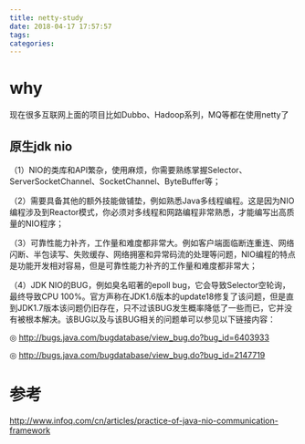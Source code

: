 ```yaml
---
title: netty-study
date: 2018-04-17 17:57:57
tags:
categories:
---
```

# why
现在很多互联网上面的项目比如Dubbo、Hadoop系列，MQ等都在使用netty了

## 原生jdk nio
（1）NIO的类库和API繁杂，使用麻烦，你需要熟练掌握Selector、ServerSocketChannel、SocketChannel、ByteBuffer等；

（2）需要具备其他的额外技能做铺垫，例如熟悉Java多线程编程。这是因为NIO编程涉及到Reactor模式，你必须对多线程和网路编程非常熟悉，才能编写出高质量的NIO程序；

（3）可靠性能力补齐，工作量和难度都非常大。例如客户端面临断连重连、网络闪断、半包读写、失败缓存、网络拥塞和异常码流的处理等问题，NIO编程的特点是功能开发相对容易，但是可靠性能力补齐的工作量和难度都非常大；

（4）JDK NIO的BUG，例如臭名昭著的epoll bug，它会导致Selector空轮询，最终导致CPU 100%。官方声称在JDK1.6版本的update18修复了该问题，但是直到JDK1.7版本该问题仍旧存在，只不过该BUG发生概率降低了一些而已，它并没有被根本解决。该BUG以及与该BUG相关的问题单可以参见以下链接内容：

◎ http://bugs.java.com/bugdatabase/view_bug.do?bug_id=6403933

◎ http://bugs.java.com/bugdatabase/view_bug.do?bug_id=2147719




# 参考
http://www.infoq.com/cn/articles/practice-of-java-nio-communication-framework